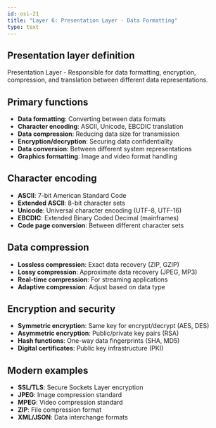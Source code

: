 ```yaml
---
id: osi-21
title: "Layer 6: Presentation Layer - Data Formatting"
type: text
---
```


## Presentation layer definition

Presentation Layer - Responsible for data formatting, encryption, compression, and translation between different data representations.

## Primary functions

- **Data formatting**: Converting between data formats
- **Character encoding**: ASCII, Unicode, EBCDIC translation
- **Data compression**: Reducing data size for transmission
- **Encryption/decryption**: Securing data confidentiality
- **Data conversion**: Between different system representations
- **Graphics formatting**: Image and video format handling

## Character encoding

- **ASCII**: 7-bit American Standard Code
- **Extended ASCII**: 8-bit character sets
- **Unicode**: Universal character encoding (UTF-8, UTF-16)
- **EBCDIC**: Extended Binary Coded Decimal (mainframes)
- **Code page conversion**: Between different character sets

## Data compression

- **Lossless compression**: Exact data recovery (ZIP, GZIP)
- **Lossy compression**: Approximate data recovery (JPEG, MP3)
- **Real-time compression**: For streaming applications
- **Adaptive compression**: Adjust based on data type

## Encryption and security

- **Symmetric encryption**: Same key for encrypt/decrypt (AES, DES)
- **Asymmetric encryption**: Public/private key pairs (RSA)
- **Hash functions**: One-way data fingerprints (SHA, MD5)
- **Digital certificates**: Public key infrastructure (PKI)

## Modern examples

- **SSL/TLS**: Secure Sockets Layer encryption
- **JPEG**: Image compression standard
- **MPEG**: Video compression standard
- **ZIP**: File compression format
- **XML/JSON**: Data interchange formats